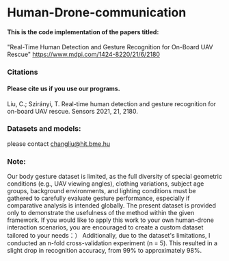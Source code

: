 # Human-Drone-communication

#### This is the code implementation of the papers titled:
"Real-Time Human Detection and Gesture Recognition for On-Board UAV Rescue" 
https://www.mdpi.com/1424-8220/21/6/2180


### Citations
#### Please cite us if you use our programs.

Liu, C.; Szirányi, T. Real-time human detection and gesture recognition for on-board UAV rescue. Sensors 2021, 21, 2180. 


### Datasets and models: 
please contact changliu@hit.bme.hu

### Note: 
Our body gesture dataset is limited, as the full diversity of special geometric conditions (e.g., UAV viewing angles), clothing variations, subject age groups, background environments, and lighting conditions must be gathered to carefully evaluate gesture performance, especially if comparative analysis is intended globally. 
The present dataset is provided only to demonstrate the usefulness of the method within the given framework. 
If you would like to apply this work to your own human-drone interaction scenarios, you are encouraged to create a custom dataset tailored to your needs：）
Additionally, due to the dataset's limitations, I conducted an n-fold cross-validation experiment (n = 5). This resulted in a slight drop in recognition accuracy, from 99% to approximately 98%.
